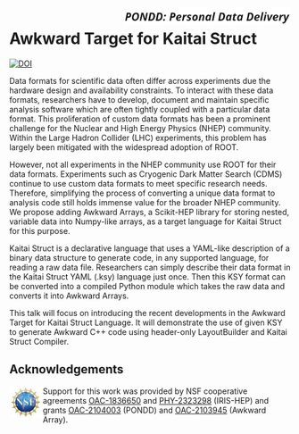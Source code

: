 <div>
<img src="img/PONDD%20logo.png" width="300" align="right"/>
</div>

#  Awkward Target for Kaitai Struct

[![DOI](https://zenodo.org/badge/DOI/10.5281/zenodo.10001237.svg)](https://doi.org/10.5281/zenodo.10001237)

Data formats for scientific data often differ across experiments due the hardware design and availability constraints. To interact with these data formats, researchers have to develop, document and maintain specific analysis software which are often tightly coupled with a particular data format. This proliferation of custom data formats has been a prominent challenge for the Nuclear and High Energy Physics (NHEP) community. Within the Large Hadron Collider (LHC) experiments, this problem has largely been mitigated with the widespread adoption of ROOT.

However, not all experiments in the NHEP community use ROOT for their data formats. Experiments such as Cryogenic Dark Matter Search (CDMS) continue to use custom data formats to meet specific research needs. Therefore, simplifying the process of converting a unique data format to analysis code still holds immense value for the broader NHEP community. We propose adding Awkward Arrays, a Scikit-HEP library for storing nested, variable data into Numpy-like arrays, as a target language for Kaitai Struct for this purpose.

Kaitai Struct is a declarative language that uses a YAML-like description of a binary data structure to generate code, in any supported language, for reading a raw data file. Researchers can simply describe their data format in the Kaitai Struct YAML (.ksy) language just once. Then this KSY format can be converted into a compiled Python module which takes the raw data and converts it into Awkward Arrays.

This talk will focus on introducing the recent developments in the Awkward Target for Kaitai Struct Language. It will demonstrate the use of given KSY to generate Awkward C++ code using header-only LayoutBuilder and Kaitai Struct Compiler.

## Acknowledgements
<div>
<img src="img/NSF%20logo.png" width="60" align="left"/>
</div>

Support for this work was provided by NSF cooperative agreements [OAC-1836650](https://www.nsf.gov/awardsearch/showAward?AWD_ID=1836650) and [PHY-2323298](https://www.nsf.gov/awardsearch/showAward?AWD_ID=2323298) (IRIS-HEP) and grants [OAC-2104003](https://www.nsf.gov/awardsearch/showAward?AWD_ID=2104003) (PONDD) and [OAC-2103945](https://www.nsf.gov/awardsearch/showAward?AWD_ID=2103945) (Awkward Array).

